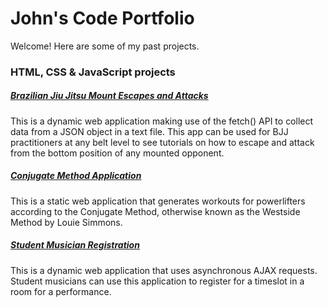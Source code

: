 # John's Code Portfolio

Welcome! Here are some of my past projects.

### HTML, CSS & JavaScript projects

##### [Brazilian Jiu Jitsu Mount Escapes and Attacks](https://johncornia.github.io/WDD_330/blockTwoChallenge/index.html)
This is a dynamic web application making use of the fetch() API to collect data from a JSON object in a text file. This app can be used for BJJ practitioners at any belt level to see tutorials on how to escape and attack from the bottom position of any mounted opponent.

##### [Conjugate Method Application](https://johncornia.github.io/Conjugate_Method/)
This is a static web application that generates workouts for powerlifters according to the Conjugate Method, otherwise known as the Westside Method by Louie Simmons.

##### [Student Musician Registration](https://cs213-portfolio.herokuapp.com/assign13.html)
This is a dynamic web application that uses asynchronous AJAX requests. Student musicians can use this application to register for a timeslot in a room for a performance.